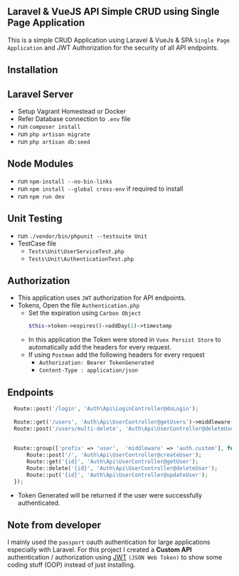 ## Laravel & VueJS API Simple CRUD using Single Page Application
This is a simple CRUD Application using Laravel & VueJs & SPA `Single Page Application` and JWT Authorization for the security of all API endpoints.
## Installation

## Laravel Server
  - Setup Vagrant Homestead or Docker
  - Refer Database connection to `.env` file
  - run `composer install`
  - run `php artisan migrate`
  - run `php artisan db:seed`
## Node Modules
  - run `npm-install --no-bin-links`  
  - run `npm install --global cross-env` if required to install
  - run `npm run dev`
## Unit Testing
  - run `./vendor/bin/phpunit --testsuite Unit`
  - TestCase file
    - `Tests\Unit\UserServiceTest.php`
    - `Tests\Unit\AuthenticationTest.php`
## Authorization
  - This application uses `JWT` authorization for API endpoints.
  - Tokens, Open the file `Authentication.php`
    - Set the expiration using `Carbon Object` 
      ```php 
      $this->token->expires()->addDay(1)->timestamp
      ```
    - In this application the Token were stored in `Vuex Persist Store` to automatically add the headers for every request.
    - If using `Postman` add the following headers for every request  
      - `Authorization: Bearer TokenGenerated`
      - `Content-Type : application/json`
## Endpoints
  ```php
    Route::post('/login', 'Auth\Api\LoginController@doLogin');
    
    Route::get('/users', 'Auth\Api\UserController@getUsers')->middleware('auth.custom');
    Route::post('/users/multi-delete', 'Auth\Api\UserController@deleteUsers')->middleware('auth.custom');
    
    
    Route::group(['prefix' => 'user',  'middleware' => 'auth.custom'], function() {
        Route::post('/', 'Auth\Api\UserController@createUser');
        Route::get('{id}', 'Auth\Api\UserController@getUser');
        Route::delete('{id}', 'Auth\Api\UserController@deleteUser');
        Route::put('{id}', 'Auth\Api\UserController@updateUser');
    });
  ```   
  - Token Generated will be returned if the user were successfully authenticated.

## Note from developer

I mainly used the `passport` oauth authentication for large applications especially with Laravel. For this project I created a **Custom API** authentication / authorization using [JWT](https://jwt.io/) `(JSON Web Token)` to show some coding stuff (OOP) instead of just installing.
 
  

